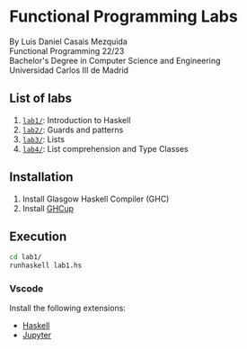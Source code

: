 # Functional Programming Labs
By Luis Daniel Casais Mezquida  
Functional Programming 22/23  
Bachelor's Degree in Computer Science and Engineering  
Universidad Carlos III de Madrid


## List of labs
1. [`lab1/`](lab1/): Introduction to Haskell
2. [`lab2/`](lab2/): Guards and patterns
3. [`lab3/`](lab3/): Lists
4. [`lab4/`](lab4/): List comprehension and Type Classes


## Installation
1. Install Glasgow Haskell Compiler (GHC)
2. Install [GHCup](https://www.haskell.org/ghcup/)


## Execution
``` bash
cd lab1/
runhaskell lab1.hs
```

### Vscode
Install the following extensions:
- [Haskell](https://marketplace.visualstudio.com/items?itemName=haskell.haskell)
- [Jupyter](https://marketplace.visualstudio.com/items?itemName=ms-toolsai.jupyter)